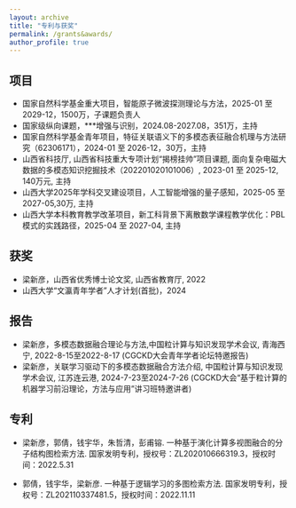 ```yaml
---
layout: archive
title: "专利与获奖"
permalink: /grants&awards/
author_profile: true
---
```

## 项目
* 国家自然科学基金重大项目，智能原子微波探测理论与方法，2025-01 至 2029-12，1500万，子课题负责人
* 国家级纵向课题，***增强与识别，2024.08-2027.08，351万，主持
* 国家自然科学基金青年项目，特征关联语义下的多模态表征融合机理与方法研究（62306171），2024-01 至 2026-12，30万，主持
* 山西省科技厅, 山西省科技重大专项计划“揭榜挂帅”项目课题, 面向复杂电磁大数据的多模态知识挖掘技术（202201020101006）, 2023-01 至 2025-12, 140万元, 主持
* 山西大学2025年学科交叉建设项目，人工智能增强的量子感知，2025-05 至 2027-05,30万, 主持
* 山西大学本科教育教学改革项目，新工科背景下离散数学课程教学优化：PBL模式的实践路径，2025-04 至 2027-04,  主持



## 获奖
* 梁新彦，山西省优秀博士论文奖, 山西省教育厅, 2022
* 山西大学“文瀛青年学者”人才计划(首批)，2024

## 报告
* 梁新彦，多模态数据融合理论与方法,中国粒计算与知识发现学术会议, 青海西宁, 2022-8-15至2022-8-17 (CGCKD大会青年学者论坛特邀报告)
* 梁新彦，关联学习驱动下的多模态数据融合方法介绍, 中国粒计算与知识发现学术会议, 江苏连云港, 2024-7-23至2024-7-26 (CGCKD大会“基于粒计算的机器学习前沿理论，方法与应用”讲习班特邀讲者)

## 专利
* 梁新彦，郭倩，钱宇华，朱哲清，彭甫镕. 一种基于演化计算多视图融合的分子结构图检索方法. 国家发明专利，授权号：ZL202010666319.3，授权时间：2022.5.31
* 郭倩，钱宇华，梁新彦. 一种基于逻辑学习的多图检索方法. 国家发明专利，授权号：ZL202110337481.5，授权时间：2022.11.11


  <!--
  * Outstanding Graduate Student in Sichuan Province, Sichuan Province, 2020.
  Outstanding Graduate Student of University of Electronic Science and Technology of China, UESTC, 2020.
  -->
